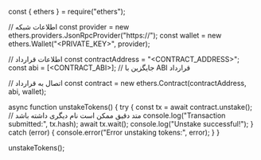 const { ethers } = require("ethers");

// اطلاعات شبکه
const provider = new ethers.providers.JsonRpcProvider("https://<RPC-URL>");
const wallet = new ethers.Wallet("<PRIVATE_KEY>", provider);

// اطلاعات قرارداد
const contractAddress = "<CONTRACT_ADDRESS>";
const abi = [<CONTRACT_ABI>];  // جایگزین با ABI قرارداد

// اتصال به قرارداد
const contract = new ethers.Contract(contractAddress, abi, wallet);

async function unstakeTokens() {
    try {
        const tx = await contract.unstake(); // متد دقیق ممکن است نام دیگری داشته باشد
        console.log("Transaction submitted:", tx.hash);
        await tx.wait();
        console.log("Unstake successful!");
    } catch (error) {
        console.error("Error unstaking tokens:", error);
    }
}

unstakeTokens();
